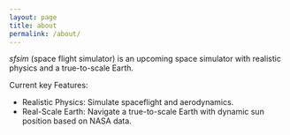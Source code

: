```yaml
---
layout: page
title: about
permalink: /about/
---
```


*sfsim* (space flight simulator) is an upcoming space simulator with realistic physics and a true-to-scale Earth.

Current key Features:

* Realistic Physics: Simulate spaceflight and aerodynamics.
* Real-Scale Earth: Navigate a true-to-scale Earth with dynamic sun position based on NASA data.
